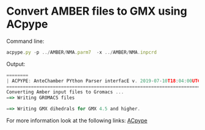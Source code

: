 # Convert AMBER files to GMX using ACpype

Command line:
``` javascript
acpype.py -p ../AMBER/NMA.parm7  -x ../AMBER/NMA.inpcrd 
```

Output:
``` javascript
========
| ACPYPE: AnteChamber PYthon Parser interfacE v. 2019-07-10T18:04:00UTC (c) 2019 AWSdS |
========================================================================================
Converting Amber input files to Gromacs ...
==> Writing GROMACS files

==> Writing GMX dihedrals for GMX 4.5 and higher.
```

For more information look at the following links: [ACpype](https://www.ccpn.ac.uk/v2-software/software/ACPYPE-folder/acpype)
